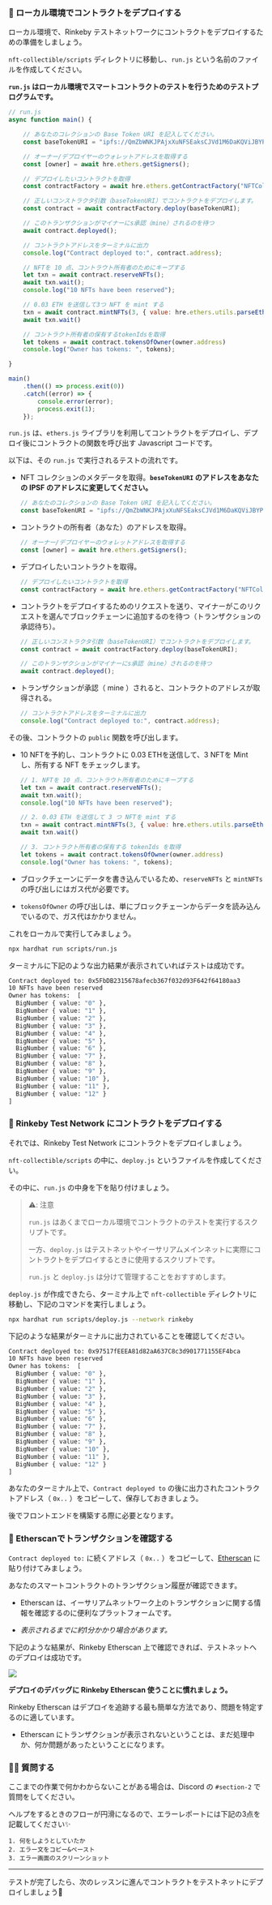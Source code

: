 ### 🛫 ローカル環境でコントラクトをデプロイする

ローカル環境で、Rinkeby テストネットワークにコントラクトをデプロイするための準備をしましょう。

`nft-collectible/scripts` ディレクトリに移動し、`run.js` という名前のファイルを作成してください。

**`run.js` はローカル環境でスマートコントラクトのテストを行うためのテストプログラムです。**

```javascript
// run.js
async function main() {

    // あなたのコレクションの Base Token URI を記入してください。
    const baseTokenURI = "ipfs://QmZbWNKJPAjxXuNFSEaksCJVd1M6DaKQViJBYPK2BdpDEP/";

    // オーナー/デプロイヤーのウォレットアドレスを取得する
    const [owner] = await hre.ethers.getSigners();

    // デプロイしたいコントラクトを取得
    const contractFactory = await hre.ethers.getContractFactory("NFTCollectible");

    // 正しいコンストラクタ引数（baseTokenURI）でコントラクトをデプロイします。
    const contract = await contractFactory.deploy(baseTokenURI);

    // このトランザクションがマイナーにs承認（mine）されるのを待つ
    await contract.deployed();

    // コントラクトアドレスをターミナルに出力
    console.log("Contract deployed to:", contract.address);

    // NFTを 10 点、コントラウト所有者のためにキープする
    let txn = await contract.reserveNFTs();
    await txn.wait();
    console.log("10 NFTs have been reserved");

    // 0.03 ETH を送信して3つ NFT を mint する
    txn = await contract.mintNFTs(3, { value: hre.ethers.utils.parseEther('0.03') });
    await txn.wait()

    // コントラクト所有者の保有するtokenIdsを取得
    let tokens = await contract.tokensOfOwner(owner.address)
    console.log("Owner has tokens: ", tokens);

}

main()
    .then(() => process.exit(0))
    .catch((error) => {
        console.error(error);
        process.exit(1);
    });
```

`run.js` は、`ethers.js` ライブラリを利用してコントラクトをデプロイし、デプロイ後にコントラクトの関数を呼び出す Javascript コードです。

以下は、その `run.js` で実行されるテストの流れです。

-  NFT コレクションのメタデータを取得。**`beseTokenURI` のアドレスをあなたの IPSF のアドレスに変更してください。**
    ```javascript
    // あなたのコレクションの Base Token URI を記入してください。
    const baseTokenURI = "ipfs://QmZbWNKJPAjxXuNFSEaksCJVd1M6DaKQViJBYPK2BdpDEP/";
    ```

- コントラクトの所有者（あなた）のアドレスを取得。

    ```javascript
    // オーナー/デプロイヤーのウォレットアドレスを取得する
    const [owner] = await hre.ethers.getSigners();
    ```

- デプロイしたいコントラクトを取得。

    ```javascript
    // デプロイしたいコントラクトを取得
    const contractFactory = await hre.ethers.getContractFactory("NFTCollectible");
    ```

- コントラクトをデプロイするためのリクエストを送り、マイナーがこのリクエストを選んでブロックチェーンに追加するのを待つ（トランザクションの承認待ち）。

    ```javascript
    // 正しいコンストラクタ引数（baseTokenURI）でコントラクトをデプロイします。
    const contract = await contractFactory.deploy(baseTokenURI);

    // このトランザクションがマイナーにs承認（mine）されるのを待つ
    await contract.deployed();
    ```

- トランザクションが承認（ mine ）されると、コントラクトのアドレスが取得される。

    ```javascript
    // コントラクトアドレスをターミナルに出力
    console.log("Contract deployed to:", contract.address);
    ```

その後、コントラクトの `public` 関数を呼び出します。

- 10 NFTを予約し、コントラクトに 0.03 ETHを送信して、3 NFTを Mint し、所有する NFT をチェックします。


    ```javascript
    // 1. NFTを 10 点、コントラウト所有者のためにキープする
    let txn = await contract.reserveNFTs();
    await txn.wait();
    console.log("10 NFTs have been reserved");

    // 2. 0.03 ETH を送信して 3 つ NFTを mint する
    txn = await contract.mintNFTs(3, { value: hre.ethers.utils.parseEther('0.03') });
    await txn.wait()

    // 3. コントラクト所有者の保有する tokenIds を取得
    let tokens = await contract.tokensOfOwner(owner.address)
    console.log("Owner has tokens: ", tokens);
    ```

- ブロックチェーンにデータを書き込んでいるため、`reserveNFTs` と `mintNFTs` の呼び出しにはガス代が必要です。

- `tokensOfOwner` の呼び出しは、単にブロックチェーンからデータを読み込んでいるので、ガス代はかかりません。

これをローカルで実行してみましょう。

```bash
npx hardhat run scripts/run.js
```

ターミナルに下記のような出力結果が表示されていればテストは成功です。

```bash
Contract deployed to: 0x5FbDB2315678afecb367f032d93F642f64180aa3
10 NFTs have been reserved
Owner has tokens:  [
  BigNumber { value: "0" },
  BigNumber { value: "1" },
  BigNumber { value: "2" },
  BigNumber { value: "3" },
  BigNumber { value: "4" },
  BigNumber { value: "5" },
  BigNumber { value: "6" },
  BigNumber { value: "7" },
  BigNumber { value: "8" },
  BigNumber { value: "9" },
  BigNumber { value: "10" },
  BigNumber { value: "11" },
  BigNumber { value: "12" }
]
```
### 🚀 Rinkeby Test Network にコントラクトをデプロイする

それでは、Rinkeby Test Network にコントラクトをデプロイしましょう。

`nft-collectible/scripts` の中に、`deploy.js` というファイルを作成してください。

その中に、`run.js` の中身を下を貼り付けましょう。

>⚠️: 注意
>
> `run.js` はあくまでローカル環境でコントラクトのテストを実行するスクリプトです。
>
> 一方、`deploy.js` はテストネットやイーサリアムメインネットに実際にコントラクトをデプロイするときに使用するスクリプトです。
>
> `run.js` と `deploy.js` は分けて管理することをおすすめします。


`deploy.js` が作成できたら、ターミナル上で `nft-collectible` ディレクトリに移動し、下記のコマンドを実行しましょう。

```bash
npx hardhat run scripts/deploy.js --network rinkeby
```

下記のような結果がターミナルに出力されていることを確認してください。

```bash
Contract deployed to: 0x97517fEEEA81d82aA637C8c3d901771155EF4bca
10 NFTs have been reserved
Owner has tokens:  [
  BigNumber { value: "0" },
  BigNumber { value: "1" },
  BigNumber { value: "2" },
  BigNumber { value: "3" },
  BigNumber { value: "4" },
  BigNumber { value: "5" },
  BigNumber { value: "6" },
  BigNumber { value: "7" },
  BigNumber { value: "8" },
  BigNumber { value: "9" },
  BigNumber { value: "10" },
  BigNumber { value: "11" },
  BigNumber { value: "12" }
]
```

あなたのターミナル上で、`Contract deployed to` の後に出力されたコントラクトアドレス（ `0x..` ）をコピーして、保存しておきましょう。

後でフロントエンドを構築する際に必要となります。
### 👀 Etherscanでトランザクションを確認する

`Contract deployed to:` に続くアドレス（ `0x..` ）をコピーして、[Etherscan](https://rinkeby.etherscan.io/) に貼り付けてみましょう。

あなたのスマートコントラクトのトランザクション履歴が確認できます。

- Etherscan は、イーサリアムネットワーク上のトランザクションに関する情報を確認するのに便利なプラットフォームです。

- *表示されるまでに約1分かかり場合があります。*

下記のような結果が、Rinkeby Etherscan 上で確認できれば、テストネットへのデプロイは成功です。

![](/public/images/4-Polygon-Generative-NFT/section-2/2_2_14.png)

**デプロイのデバッグに Rinkeby Etherscan 使うことに慣れましょう。**

Rinkeby Etherscan はデプロイを追跡する最も簡単な方法であり、問題を特定するのに適しています。

- Etherscan にトランザクションが表示されないということは、まだ処理中か、何か問題があったということになります。
### 🙋‍♂️ 質問する

ここまでの作業で何かわからないことがある場合は、Discord の `#section-2` で質問をしてください。

ヘルプをするときのフローが円滑になるので、エラーレポートには下記の3点を記載してください✨
```
1. 何をしようとしていたか
2. エラー文をコピー&ペースト
3. エラー画面のスクリーンショット
```
---
テストが完了したら、次のレッスンに進んでコントラクトをテストネットにデプロイしましょう🎉
